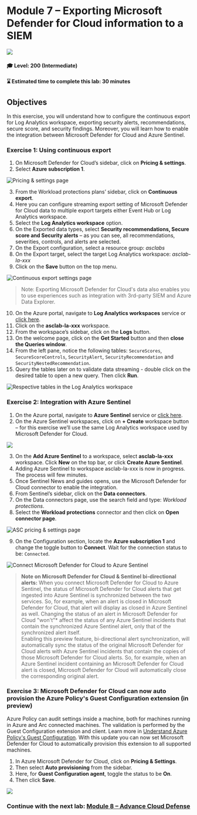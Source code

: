 # Module 7 – Exporting Microsoft Defender for Cloud information to a SIEM

<p align="left"><img src="../Images/asc-labs-intermediate.gif?raw=true"></p>

#### 🎓 Level: 200 (Intermediate)
#### ⌛ Estimated time to complete this lab: 30 minutes

## Objectives
In this exercise, you will understand how to configure the continuous export for Log Analytics workspace, exporting security alerts, recommendations, secure score, and security findings. Moreover, you will learn how to enable the integration between Microsoft Defender for Cloud and Azure Sentinel.

### Exercise 1: Using continuous export

1.	On Microsoft Defender for Cloud’s sidebar, click on **Pricing & settings**.
2.	Select **Azure subscription 1**.

![Pricing & settings page](../Images/asc-pricing-settings-sub.gif?raw=true)

3.	From the Workload protections plans’ sidebar, click on **Continuous export**.
4.	Here you can configure streaming export setting of Microsoft Defender for Cloud data to multiple export targets either Event Hub or Log Analytics workspace.
5.	Select the **Log Analytics workspace** option.
6.	On the Exported data types, select **Security recommendations, Secure score and Security alerts** – as you can see, all recommendations, severities, controls, and alerts are selected.
7.	On the Export configuration, select a resource group: *asclabs*
8.	On the Export target, select the target Log Analytics workspace: *asclab-la-xxx*
9.	Click on the **Save** button on the top menu.

![Continuous export settings page](../Images/asc-continuous-export-settings.gif?raw=true)

> Note: Exporting Microsoft Defender for Cloud's data also enables you to use experiences such as integration with 3rd-party SIEM and Azure Data Explorer.

10.	On the Azure portal, navigate to **Log Analytics workspaces** service or [click here](https://portal.azure.com/#blade/HubsExtension/BrowseResource/resourceType/Microsoft.OperationalInsights%2Fworkspaces).
11.	Click on the **asclab-la-xxx** workspace.
12.	From the workspace’s sidebar, click on the **Logs** button.
13.	On the welcome page, click on the **Get Started** button and then **close the Queries window**.
14.	From the left pane, notice the following tables: `SecureScores`, `SecureScoreControls`, `SecurityAlert`, `SecurityRecommendation` and `SecurityNestedRecommendation`.
15.	Query the tables later on to validate data streaming - double click on the desired table to open a new query. Then click **Run**.

![Respective tables in the Log Analytics workspace](../Images/asc-continuous-export-tables.gif?raw=true)

### Exercise 2: Integration with Azure Sentinel

1.	On the Azure portal, navigate to **Azure Sentinel** service or [click here](https://portal.azure.com/#blade/Microsoft_Azure_Security_Insights/WorkspaceSelectorBlade).
2.	On the Azure Sentinel workspaces, click on **+ Create** workspace button – for this exercise we’ll use the same Log Analytics workspace used by Microsoft Defender for Cloud.

![](../Images/lab7sent.gif?raw=true)

3.	On the **Add Azure Sentinel** to a workspace, select **asclab-la-xxx** workspace. Click **New** on the top bar, or click **Create Azure Sentinel**. 
4.	Adding Azure Sentinel to workspace asclab-la-xxx is now in progress. The process will few minutes. 
5.	Once Sentinel News and guides opens, use the Microsoft Defender for Cloud connector to enable the integration.
6.	From Sentinel’s sidebar, click on the **Data connectors**.
7.	On the Data connectors page, use the search field and type: *Workload protections*.
8.	Select the **Workload protections** connector and then click on **Open connector page**.

![ASC pricing & settings page](../Images/asc-sentinel-data-connectors.gif?raw=true)

9.	On the Configuration section, locate the **Azure subscription 1** and change the toggle button to **Connect**. Wait for the connection status to be: `Connected`.

![Connect Microsoft Defender for Cloud to Azure Sentinel](../Images/asc-sentinel-data-connector-page.gif?raw=true)

> **Note on Microsoft Defender for Cloud & Sentinel bi-directional alerts:**
When you connect Microsoft Defender for Cloud to Azure Sentinel, the status of Microsoft Defender for Cloud alerts that get ingested into Azure Sentinel is synchronized between the two services. So, for example, when an alert is closed in Microsoft Defender for Cloud, that alert will display as closed in Azure Sentinel as well. Changing the status of an alert in Microsoft Defender for Cloud "won't"* affect the status of any Azure Sentinel incidents that contain the synchronized Azure Sentinel alert, only that of the synchronized alert itself.<br/>
Enabling this preview feature, bi-directional alert synchronization, will automatically sync the status of the original Microsoft Defender for Cloud alerts with Azure Sentinel incidents that contain the copies of those Microsoft Defender for Cloud alerts. So, for example, when an Azure Sentinel incident containing an Microsoft Defender for Cloud alert is closed, Microsoft Defender for Cloud will automatically close the corresponding original alert.

### Exercise 3: Microsoft Defender for Cloud can now auto provision the Azure Policy's Guest Configuration extension (in preview)
Azure Policy can audit settings inside a machine, both for machines running in Azure and Arc connected machines. The validation is performed by the Guest Configuration extension and client. Learn more in [Understand Azure Policy's Guest Configuration](https://docs.microsoft.com/en-gb/azure/governance/policy/concepts/guest-configuration).
With this update you can now set Microsoft Defender for Cloud to automatically provision this extension to all supported machines.
1.	In Azure Microsoft Defender for Cloud, click on **Pricing & Settings**.
2.	Then select **Auto provisioning** from the sidebar.
3.	Here, for **Guest Configuration agent**, toggle the status to be **On**.
4.	Then click **Save**.

![](../Images/lab7autop.gif?raw=true)




### Continue with the next lab: [Module 8 – Advance Cloud Defense](Module-8-Advance-Cloud-Defense.md)
